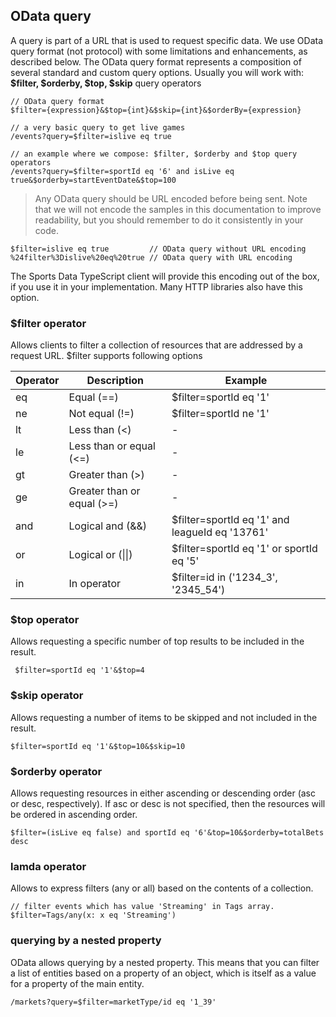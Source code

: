 ## OData query

A query is part of a URL that is used to request specific data. We use OData query format (not protocol) with some limitations and enhancements, as described below. The OData query format represents a composition of several standard and custom query options. Usually you will work with: **$filter, $orderby, $top, $skip** query operators

```http
// OData query format
$filter={expression}&$top={int}&$skip={int}&$orderBy={expression}

// a very basic query to get live games
/events?query=$filter=islive eq true 

// an example where we compose: $filter, $orderby and $top query operators
/events?query=$filter=sportId eq '6' and isLive eq true&$orderby=startEventDate&$top=100
```

> Any OData query should be URL encoded before being sent. Note that we will not encode the samples in this documentation to improve readability, but you should remember to do it consistently in your code.

```http
$filter=islive eq true         // OData query without URL encoding
%24filter%3Dislive%20eq%20true // OData query with URL encoding
```

The Sports Data TypeScript client will provide this encoding out of the box, if you use it in your implementation. Many HTTP libraries also have this option.

### $filter operator
Allows clients to filter a collection of resources that are addressed by a request URL. $filter supports following options

| Operator | Description | Example | 
|---|---|---|
| eq | Equal (==) | $filter=sportId eq '1' |
| ne | Not equal (!=) | $filter=sportId ne '1' |
| lt | Less than (<) | - |
| le | Less than or equal (<=) | - |
| gt | Greater than (>) | - |
| ge | Greater than or equal (>=) | - |
| and | Logical and (&&) | $filter=sportId eq '1' and leagueId eq '13761' |
| or  | Logical or (\|\|) | $filter=sportId eq '1' or sportId eq '5'  |
| in | In operator | $filter=id in ('1234_3', '2345_54') |

### $top operator
Allows requesting a specific number of top results to be included in the result.
```http
 $filter=sportId eq '1'&$top=4
```

### $skip operator
Allows requesting a number of items to be skipped and not included in the result.
```http
$filter=sportId eq '1'&$top=10&$skip=10
```

### $orderby operator
Allows requesting resources in either ascending or descending order (asc or desc, respectively). If asc or desc is not specified, then the resources will be ordered in ascending order.
```http
$filter=(isLive eq false) and sportId eq '6'&top=10&$orderby=totalBets desc
```

### lamda operator
Allows to express filters (any or all) based on the contents of a collection. 

```http
// filter events which has value 'Streaming' in Tags array.
$filter=Tags/any(x: x eq 'Streaming')
```

### querying by a nested property
OData allows querying by a nested property. This means that you can filter a list of entities based on a property of an object, which is itself as a value for a property of the main entity.
```http
/markets?query=$filter=marketType/id eq '1_39'
```